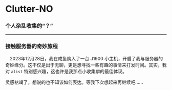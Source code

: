 # Clutter-NO

### 个人杂乱收集的“？” 

---

### 接触服务器的奇妙旅程

&ensp;&ensp;2023年12月28日，我在咸鱼购入了一台 J1900 小主机，开启了我与服务器的奇妙缘分。这不仅是出于无聊，更是想寻找一些有趣的事情来打发时间。其实，我对 `alist` 特别感兴趣，这也许是我那点小收集癖的最佳体现。  

灵感枯竭了，想说的也不知该如何表达。等我下次想起来再继续吧......